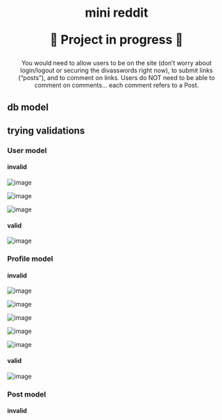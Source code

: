<h1 align="center">
mini reddit
  
:construction: Project in progress :construction:
</h1>

<div align="center">
You would need to allow users to be on the site (don’t worry about login/logout or securing the divasswords right now), to submit links (“posts”), and to comment on links. Users do NOT need to be able to comment on comments… each comment refers to a Post.
</div>

<div align="left">

<h2>
db model
</h2>

<h2>
trying validations
</h2>


<h3>
User model
</h3>

<h4>
invalid
</h4>

![image](https://user-images.githubusercontent.com/26731448/214912600-d73bbae4-3d09-4625-b59e-6873e9f4b3de.png)

![image](https://user-images.githubusercontent.com/26731448/214912808-04b3a15b-4dee-4fb2-8e2f-ff7e6e234aad.png)

![image](https://user-images.githubusercontent.com/26731448/214917331-6031494b-5f2a-4e44-a065-0d7b4b213008.png)


<h4>
valid
</h4>

![image](https://user-images.githubusercontent.com/26731448/214913211-fc25698a-1b1d-4b49-b275-eb77ecf4c831.png)


<h3>
Profile model
</h3>

<h4>
invalid
</h4>

![image](https://user-images.githubusercontent.com/26731448/214915909-cef8c6c1-33aa-48d3-a2a7-8a0e7617a10c.png)

![image](https://user-images.githubusercontent.com/26731448/214916200-4ebdbe89-06e1-4736-85d4-8f0d525e7246.png)

![image](https://user-images.githubusercontent.com/26731448/214917750-1e05c824-e7d7-46bf-bd17-02eba19be388.png)

![image](https://user-images.githubusercontent.com/26731448/214917826-828f996b-0cba-4ca1-a004-0198c272c667.png)

![image](https://user-images.githubusercontent.com/26731448/214918061-a92fbae3-8e3e-406e-ade2-ea59d7449be7.png)


<h4>
valid
</h4>

![image](https://user-images.githubusercontent.com/26731448/214918510-3a5ca917-dfb9-4b8b-aa62-129189a20395.png)


<h3>
Post model
</h3>

<h4>
invalid
</h4>



</div>
